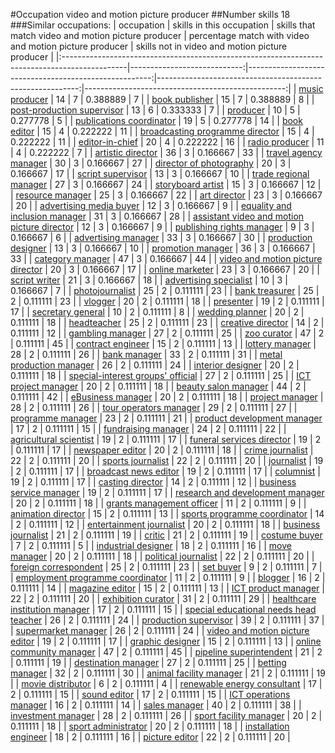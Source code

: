 #Occupation video and motion picture producer
##Number skills 18
###Similar occupations:
| occupation                                                                                    |   skills in this occupation |   skills that match video and motion picture producer |   percentage match with video and motion picture producer |   skills not in video and motion picture producer |
|:----------------------------------------------------------------------------------------------|----------------------------:|------------------------------------------------------:|----------------------------------------------------------:|--------------------------------------------------:|
| [music producer](music_producer.md)                                                           |                          14 |                                                     7 |                                                  0.388889 |                                                 7 |
| [book publisher](book_publisher.md)                                                           |                          15 |                                                     7 |                                                  0.388889 |                                                 8 |
| [post-production supervisor](post-production_supervisor.md)                                   |                          13 |                                                     6 |                                                  0.333333 |                                                 7 |
| [producer](producer.md)                                                                       |                          10 |                                                     5 |                                                  0.277778 |                                                 5 |
| [publications coordinator](publications_coordinator.md)                                       |                          19 |                                                     5 |                                                  0.277778 |                                                14 |
| [book editor](book_editor.md)                                                                 |                          15 |                                                     4 |                                                  0.222222 |                                                11 |
| [broadcasting programme director](broadcasting_programme_director.md)                         |                          15 |                                                     4 |                                                  0.222222 |                                                11 |
| [editor-in-chief](editor-in-chief.md)                                                         |                          20 |                                                     4 |                                                  0.222222 |                                                16 |
| [radio producer](radio_producer.md)                                                           |                          11 |                                                     4 |                                                  0.222222 |                                                 7 |
| [artistic director](artistic_director.md)                                                     |                          36 |                                                     3 |                                                  0.166667 |                                                33 |
| [travel agency manager](travel_agency_manager.md)                                             |                          30 |                                                     3 |                                                  0.166667 |                                                27 |
| [director of photography](director_of_photography.md)                                         |                          20 |                                                     3 |                                                  0.166667 |                                                17 |
| [script supervisor](script_supervisor.md)                                                     |                          13 |                                                     3 |                                                  0.166667 |                                                10 |
| [trade regional manager](trade_regional_manager.md)                                           |                          27 |                                                     3 |                                                  0.166667 |                                                24 |
| [storyboard artist](storyboard_artist.md)                                                     |                          15 |                                                     3 |                                                  0.166667 |                                                12 |
| [resource manager](resource_manager.md)                                                       |                          25 |                                                     3 |                                                  0.166667 |                                                22 |
| [art director](art_director.md)                                                               |                          23 |                                                     3 |                                                  0.166667 |                                                20 |
| [advertising media buyer](advertising_media_buyer.md)                                         |                          12 |                                                     3 |                                                  0.166667 |                                                 9 |
| [equality and inclusion manager](equality_and_inclusion_manager.md)                           |                          31 |                                                     3 |                                                  0.166667 |                                                28 |
| [assistant video and motion picture director](assistant_video_and_motion_picture_director.md) |                          12 |                                                     3 |                                                  0.166667 |                                                 9 |
| [publishing rights manager](publishing_rights_manager.md)                                     |                           9 |                                                     3 |                                                  0.166667 |                                                 6 |
| [advertising manager](advertising_manager.md)                                                 |                          33 |                                                     3 |                                                  0.166667 |                                                30 |
| [production designer](production_designer.md)                                                 |                          13 |                                                     3 |                                                  0.166667 |                                                10 |
| [promotion manager](promotion_manager.md)                                                     |                          36 |                                                     3 |                                                  0.166667 |                                                33 |
| [category manager](category_manager.md)                                                       |                          47 |                                                     3 |                                                  0.166667 |                                                44 |
| [video and motion picture director](video_and_motion_picture_director.md)                     |                          20 |                                                     3 |                                                  0.166667 |                                                17 |
| [online marketer](online_marketer.md)                                                         |                          23 |                                                     3 |                                                  0.166667 |                                                20 |
| [script writer](script_writer.md)                                                             |                          21 |                                                     3 |                                                  0.166667 |                                                18 |
| [advertising specialist](advertising_specialist.md)                                           |                          10 |                                                     3 |                                                  0.166667 |                                                 7 |
| [photojournalist](photojournalist.md)                                                         |                          25 |                                                     2 |                                                  0.111111 |                                                23 |
| [bank treasurer](bank_treasurer.md)                                                           |                          25 |                                                     2 |                                                  0.111111 |                                                23 |
| [vlogger](vlogger.md)                                                                         |                          20 |                                                     2 |                                                  0.111111 |                                                18 |
| [presenter](presenter.md)                                                                     |                          19 |                                                     2 |                                                  0.111111 |                                                17 |
| [secretary general](secretary_general.md)                                                     |                          10 |                                                     2 |                                                  0.111111 |                                                 8 |
| [wedding planner](wedding_planner.md)                                                         |                          20 |                                                     2 |                                                  0.111111 |                                                18 |
| [headteacher](headteacher.md)                                                                 |                          25 |                                                     2 |                                                  0.111111 |                                                23 |
| [creative director](creative_director.md)                                                     |                          14 |                                                     2 |                                                  0.111111 |                                                12 |
| [gambling manager](gambling_manager.md)                                                       |                          27 |                                                     2 |                                                  0.111111 |                                                25 |
| [zoo curator](zoo_curator.md)                                                                 |                          47 |                                                     2 |                                                  0.111111 |                                                45 |
| [contract engineer](contract_engineer.md)                                                     |                          15 |                                                     2 |                                                  0.111111 |                                                13 |
| [lottery manager](lottery_manager.md)                                                         |                          28 |                                                     2 |                                                  0.111111 |                                                26 |
| [bank manager](bank_manager.md)                                                               |                          33 |                                                     2 |                                                  0.111111 |                                                31 |
| [metal production manager](metal_production_manager.md)                                       |                          26 |                                                     2 |                                                  0.111111 |                                                24 |
| [interior designer](interior_designer.md)                                                     |                          20 |                                                     2 |                                                  0.111111 |                                                18 |
| [special-interest groups' official](special-interest_groups'_official.md)                     |                          27 |                                                     2 |                                                  0.111111 |                                                25 |
| [ICT project manager](ICT_project_manager.md)                                                 |                          20 |                                                     2 |                                                  0.111111 |                                                18 |
| [beauty salon manager](beauty_salon_manager.md)                                               |                          44 |                                                     2 |                                                  0.111111 |                                                42 |
| [eBusiness manager](eBusiness_manager.md)                                                     |                          20 |                                                     2 |                                                  0.111111 |                                                18 |
| [project manager](project_manager.md)                                                         |                          28 |                                                     2 |                                                  0.111111 |                                                26 |
| [tour operators manager](tour_operators_manager.md)                                           |                          29 |                                                     2 |                                                  0.111111 |                                                27 |
| [programme manager](programme_manager.md)                                                     |                          23 |                                                     2 |                                                  0.111111 |                                                21 |
| [product development manager](product_development_manager.md)                                 |                          17 |                                                     2 |                                                  0.111111 |                                                15 |
| [fundraising manager](fundraising_manager.md)                                                 |                          24 |                                                     2 |                                                  0.111111 |                                                22 |
| [agricultural scientist](agricultural_scientist.md)                                           |                          19 |                                                     2 |                                                  0.111111 |                                                17 |
| [funeral services director](funeral_services_director.md)                                     |                          19 |                                                     2 |                                                  0.111111 |                                                17 |
| [newspaper editor](newspaper_editor.md)                                                       |                          20 |                                                     2 |                                                  0.111111 |                                                18 |
| [crime journalist](crime_journalist.md)                                                       |                          22 |                                                     2 |                                                  0.111111 |                                                20 |
| [sports journalist](sports_journalist.md)                                                     |                          22 |                                                     2 |                                                  0.111111 |                                                20 |
| [journalist](journalist.md)                                                                   |                          19 |                                                     2 |                                                  0.111111 |                                                17 |
| [broadcast news editor](broadcast_news_editor.md)                                             |                          19 |                                                     2 |                                                  0.111111 |                                                17 |
| [columnist](columnist.md)                                                                     |                          19 |                                                     2 |                                                  0.111111 |                                                17 |
| [casting director](casting_director.md)                                                       |                          14 |                                                     2 |                                                  0.111111 |                                                12 |
| [business service manager](business_service_manager.md)                                       |                          19 |                                                     2 |                                                  0.111111 |                                                17 |
| [research and development manager](research_and_development_manager.md)                       |                          20 |                                                     2 |                                                  0.111111 |                                                18 |
| [grants management officer](grants_management_officer.md)                                     |                          11 |                                                     2 |                                                  0.111111 |                                                 9 |
| [animation director](animation_director.md)                                                   |                          15 |                                                     2 |                                                  0.111111 |                                                13 |
| [sports programme coordinator](sports_programme_coordinator.md)                               |                          14 |                                                     2 |                                                  0.111111 |                                                12 |
| [entertainment journalist](entertainment_journalist.md)                                       |                          20 |                                                     2 |                                                  0.111111 |                                                18 |
| [business journalist](business_journalist.md)                                                 |                          21 |                                                     2 |                                                  0.111111 |                                                19 |
| [critic](critic.md)                                                                           |                          21 |                                                     2 |                                                  0.111111 |                                                19 |
| [costume buyer](costume_buyer.md)                                                             |                           7 |                                                     2 |                                                  0.111111 |                                                 5 |
| [industrial designer](industrial_designer.md)                                                 |                          18 |                                                     2 |                                                  0.111111 |                                                16 |
| [move manager](move_manager.md)                                                               |                          20 |                                                     2 |                                                  0.111111 |                                                18 |
| [political journalist](political_journalist.md)                                               |                          22 |                                                     2 |                                                  0.111111 |                                                20 |
| [foreign correspondent](foreign_correspondent.md)                                             |                          25 |                                                     2 |                                                  0.111111 |                                                23 |
| [set buyer](set_buyer.md)                                                                     |                           9 |                                                     2 |                                                  0.111111 |                                                 7 |
| [employment programme coordinator](employment_programme_coordinator.md)                       |                          11 |                                                     2 |                                                  0.111111 |                                                 9 |
| [blogger](blogger.md)                                                                         |                          16 |                                                     2 |                                                  0.111111 |                                                14 |
| [magazine editor](magazine_editor.md)                                                         |                          15 |                                                     2 |                                                  0.111111 |                                                13 |
| [ICT product manager](ICT_product_manager.md)                                                 |                          22 |                                                     2 |                                                  0.111111 |                                                20 |
| [exhibition curator](exhibition_curator.md)                                                   |                          31 |                                                     2 |                                                  0.111111 |                                                29 |
| [healthcare institution manager](healthcare_institution_manager.md)                           |                          17 |                                                     2 |                                                  0.111111 |                                                15 |
| [special educational needs head teacher](special_educational_needs_head_teacher.md)           |                          26 |                                                     2 |                                                  0.111111 |                                                24 |
| [production supervisor](production_supervisor.md)                                             |                          39 |                                                     2 |                                                  0.111111 |                                                37 |
| [supermarket manager](supermarket_manager.md)                                                 |                          26 |                                                     2 |                                                  0.111111 |                                                24 |
| [video and motion picture editor](video_and_motion_picture_editor.md)                         |                          19 |                                                     2 |                                                  0.111111 |                                                17 |
| [graphic designer](graphic_designer.md)                                                       |                          15 |                                                     2 |                                                  0.111111 |                                                13 |
| [online community manager](online_community_manager.md)                                       |                          47 |                                                     2 |                                                  0.111111 |                                                45 |
| [pipeline superintendent](pipeline superintendent.md)                                         |                          21 |                                                     2 |                                                  0.111111 |                                                19 |
| [destination manager](destination_manager.md)                                                 |                          27 |                                                     2 |                                                  0.111111 |                                                25 |
| [betting manager](betting_manager.md)                                                         |                          32 |                                                     2 |                                                  0.111111 |                                                30 |
| [animal facility manager](animal_facility_manager.md)                                         |                          21 |                                                     2 |                                                  0.111111 |                                                19 |
| [movie distributor](movie_distributor.md)                                                     |                           6 |                                                     2 |                                                  0.111111 |                                                 4 |
| [renewable energy consultant](renewable_energy_consultant.md)                                 |                          17 |                                                     2 |                                                  0.111111 |                                                15 |
| [sound editor](sound_editor.md)                                                               |                          17 |                                                     2 |                                                  0.111111 |                                                15 |
| [ICT operations manager](ICT_operations_manager.md)                                           |                          16 |                                                     2 |                                                  0.111111 |                                                14 |
| [sales manager](sales_manager.md)                                                             |                          40 |                                                     2 |                                                  0.111111 |                                                38 |
| [investment manager](investment_manager.md)                                                   |                          28 |                                                     2 |                                                  0.111111 |                                                26 |
| [sport facility manager](sport_facility_manager.md)                                           |                          20 |                                                     2 |                                                  0.111111 |                                                18 |
| [sport administrator](sport_administrator.md)                                                 |                          20 |                                                     2 |                                                  0.111111 |                                                18 |
| [installation engineer](installation_engineer.md)                                             |                          18 |                                                     2 |                                                  0.111111 |                                                16 |
| [picture editor](picture_editor.md)                                                           |                          22 |                                                     2 |                                                  0.111111 |                                                20 |
